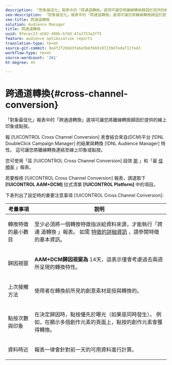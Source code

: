 ```yaml
---
description: 「對象最佳化」報表中的「跨通道轉換」選項可讓您將離線轉換歸因於提供的線上印象或點按。
seo-description: 「對象最佳化」報表中的「跨通道轉換」選項可讓您將離線轉換歸因於提供的線上印象或點按。
seo-title: 跨通道轉換
solution: Audience Manager
title: 跨通道轉換
uuid: 0fecec23-e502-490b-b7dd-47a3753a3f75
feature: audience optimization reports
translation-type: tm+mt
source-git-commit: 9e4f2f26b83fe6e5b6f669107239d7edaf11fed3
workflow-type: tm+mt
source-wordcount: '261'
ht-degree: 4%

---
```



# 跨通道轉換{#cross-channel-conversion}

「對象最佳化」報表中的「跨通道轉換」選項可讓您將離線轉換歸因於提供的線上印象或點按。

報 [!UICONTROL Cross Channel Conversion] 表會結合來自(DCM)平台 [!DNL DoubleClick Campaign Manager] 的結果與轉換 [!DNL Audience Manager] 特性。 這可讓您將離線轉換連結至線上印象或點按。

您可使用「區 [!UICONTROL Cross Channel Conversion] 段效 [能](../../../reporting/audience-optimization-reports/aor-advertisers/segment-performance.md) 」和「最 [佳頻率](../../../reporting/audience-optimization-reports/aor-advertisers/optimal-frequency.md) 」報表。

若要檢視 [!UICONTROL Cross Channel Conversion] 報表，請選取下 **[!UICONTROL AAM+DCM]** 拉式清單 **[!UICONTROL Platform]** 中的項目。

下表列出了設定時的重要注意事項 [!UICONTROL Cross Channel Conversion]:

<table id="table_62590B4AB7624B619EC9AA8FF89722C9"> 
 <thead> 
  <tr> 
   <th class="entry"> 考量事項 </th> 
   <th class="entry"> 說明 </th> 
  </tr> 
 </thead>
 <tbody> 
  <tr> 
   <td colname="col01"> <p>轉換特徵的最小數目 </p> </td> 
   <td colname="col1"> <p>至少必須將一個轉換特徵指派給資料來源，才能執行「跨通 <span class="wintitle"> 道轉換</span> 」報表。 如需 <a href="../../../features/traits/create-onboarded-rule-based-traits.md"> 特徵的詳細資訊</a> ，請參閱特徵的基本資訊。 </p> </td> 
  </tr>
  <tr> 
   <td> <p>歸因視窗 </p> </td> 
   <td> <p> <b><span class="uicontrol"> AAM+DCM歸因視窗為</span></b> 14天，這表示僅會考慮過去兩週所呈現的轉換特性。 </p> </td> 
  </tr> 
  <tr> 
   <td> <p>上次接觸方法 </p> </td> 
   <td> <p>使用者在轉換前所見的創意素材是授與轉換的。 </p> </td> 
  </tr> 
  <tr> 
   <td> <p>點按次數與印象 </p> </td> 
   <td> <p>在決定歸因時，點按優先於曝光（如果是同時發生）。 例如，在顯示多個創作元素的頁面上，點按的創作元素會獲得轉換。 </p> </td> 
  </tr> 
  <tr> 
   <td> <p>資料時近 </p> </td> 
   <td> <p>報表一律會針對前一天的可用資料進行計算。 </p> </td> 
  </tr> 
 </tbody> 
</table>
